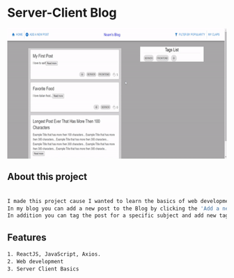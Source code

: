 # Server-Client Blog

<img align="center" alt="Coding" src="assests/ezgif.com-video-to-gif.gif" height="300">

##  About this project
```bash

I made this project cause I wanted to learn the basics of web development.
In my blog you can add a new post to the Blog by clicking the 'Add a new Post' button.
In addition you can tag the post for a specific subject and add new tags as wanted.
```

##  Features
```bash
1. ReactJS, JavaScript, Axios.
2. Web development
3. Server Client Basics
```

